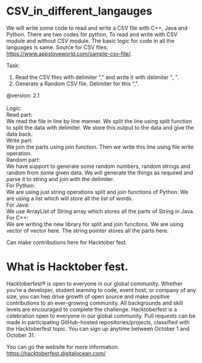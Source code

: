 # CSV_in_different_langauges
We will write some code to read and write a CSV file with C++, Java and Python.
There are two codes for python, To read and write with CSV module and without CSV module. 
The basic logic for code in all the languages is same. 
Source for CSV files: https://www.appsloveworld.com/sample-csv-file/.

Task: 
1. Read the CSV files with delimiter "," and write it with delimiter ", ".
2. Generate a Random CSV file. Delimiter for this ",".

@version: 2.1
<br/><br/>
Logic:<br/>
Read part:<br/>
We read the file in line by line manner. 
We split the line using split function to split the data with delimiter. 
We store this output to the data and give the data back.
<br/>
Write part:<br/> 
We join the parts using join function. 
Then we write this line using file write operation. 
<br/>
Random part:<br/> 
We have support to generate some random numbers, random strings and random from some given data. We will generate the things as required and parse it to string and join with the delimiter. 
<br/>
For Python: <br/>
We are using just string operations split and join functions of Python. 
We are using a list which will store all the list of words. 
<br/>
For Java:<br/>
We use ArrayList of String array which stores all the parts of String in Java. 
<br/>
For C++:<br/> 
We are writing the new library for split and join funcitons. 
We are using vector of vector<String> here. 
The string pointer stores all the parts here. 

Can make contributions here for Hacktober fest.

# What is Hacktober fest.

Hacktoberfest® is open to everyone in our global community. Whether you’re a developer, student learning to code, event host, or company of any size, you can hep drive growth of open source and make positive contributions to an ever-growing community. All backgrounds and skill levels are encouraged to complete the challenge.
Hacktoberfest is a celebration open to everyone in our global community.
Pull requests can be made in participating GitHub-hosted repositories/projects, classified with the Hacktoberfest topic.
You can sign up anytime between October 1 and October 31.

You can go the website for more information. 
https://hacktoberfest.digitalocean.com/
